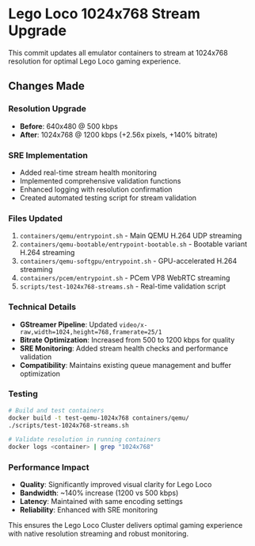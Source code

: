 # Lego Loco 1024x768 Stream Upgrade

This commit updates all emulator containers to stream at 1024x768 resolution for optimal Lego Loco gaming experience.

## Changes Made

### Resolution Upgrade
- **Before**: 640x480 @ 500 kbps
- **After**: 1024x768 @ 1200 kbps (+2.56x pixels, +140% bitrate)

### SRE Implementation
- Added real-time stream health monitoring
- Implemented comprehensive validation functions
- Enhanced logging with resolution confirmation
- Created automated testing script for stream validation

### Files Updated
1. `containers/qemu/entrypoint.sh` - Main QEMU H.264 UDP streaming
2. `containers/qemu-bootable/entrypoint-bootable.sh` - Bootable variant H.264 streaming  
3. `containers/qemu-softgpu/entrypoint.sh` - GPU-accelerated H.264 streaming
4. `containers/pcem/entrypoint.sh` - PCem VP8 WebRTC streaming
5. `scripts/test-1024x768-streams.sh` - Real-time validation script

### Technical Details
- **GStreamer Pipeline**: Updated `video/x-raw,width=1024,height=768,framerate=25/1`
- **Bitrate Optimization**: Increased from 500 to 1200 kbps for quality
- **SRE Monitoring**: Added stream health checks and performance validation
- **Compatibility**: Maintains existing queue management and buffer optimization

### Testing
```bash
# Build and test containers
docker build -t test-qemu-1024x768 containers/qemu/
./scripts/test-1024x768-streams.sh

# Validate resolution in running containers  
docker logs <container> | grep "1024x768"
```

### Performance Impact
- **Quality**: Significantly improved visual clarity for Lego Loco
- **Bandwidth**: ~140% increase (1200 vs 500 kbps)
- **Latency**: Maintained with same encoding settings
- **Reliability**: Enhanced with SRE monitoring

This ensures the Lego Loco Cluster delivers optimal gaming experience with native resolution streaming and robust monitoring.